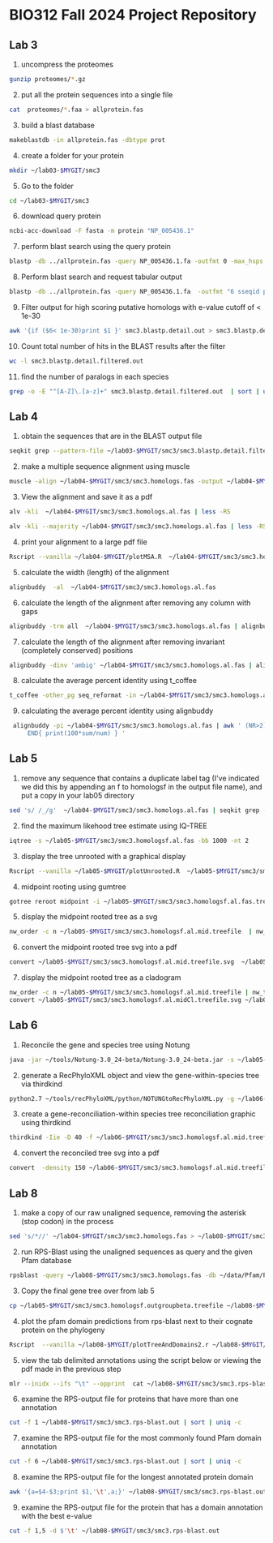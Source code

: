 # BIO312 Fall 2024 Project Repository

## Lab 3

1. uncompress the proteomes
```bash
gunzip proteomes/*.gz
```
2. put all the protein sequences into a single file
```bash
cat  proteomes/*.faa > allprotein.fas
```
3. build a blast database
```bash
makeblastdb -in allprotein.fas -dbtype prot
```
4. create a folder for your protein
```bash
mkdir ~/lab03-$MYGIT/smc3
```
5. Go to the folder
```bash
cd ~/lab03-$MYGIT/smc3
```
6. download query protein
```bash
ncbi-acc-download -F fasta -m protein "NP_005436.1"
```
7. perform blast search using the query protein
```bash
blastp -db ../allprotein.fas -query NP_005436.1.fa -outfmt 0 -max_hsps 1 -out smc3.blastp.typical.out
```
8. Perform blast search and request tabular output
```bash
blastp -db ../allprotein.fas -query NP_005436.1.fa  -outfmt "6 sseqid pident length mismatch gapopen evalue bitscore pident stitle"  -max_hsps 1 -out smc3.blastp.detail.out
```
9. Filter output for high scoring putative homologs with e-value cutoff of < 1e-30
```bash
awk '{if ($6< 1e-30)print $1 }' smc3.blastp.detail.out > smc3.blastp.detail.filtered.out
```
10. Count total number of hits in the BLAST results after the filter
```bash
wc -l smc3.blastp.detail.filtered.out
```
11. find the number of paralogs in each species
```bash
grep -o -E "^[A-Z]\.[a-z]+" smc3.blastp.detail.filtered.out  | sort | uniq -c
```

## Lab 4

1. obtain the sequences that are in the BLAST output file
```bash
seqkit grep --pattern-file ~/lab03-$MYGIT/smc3/smc3.blastp.detail.filtered.out ~/lab03-$MYGIT/allprotein.fas | seqkit grep -v -p "carpio" > ~/lab04-$MYGIT/smc3/smc3.homologs.fas
```
2. make a multiple sequence alignment using muscle
```bash
muscle -align ~/lab04-$MYGIT/smc3/smc3.homologs.fas -output ~/lab04-$MYGIT/smc3/smc3.homologs.al.fas
```
3. View the alignment and save it as a pdf
```bash
alv -kli  ~/lab04-$MYGIT/smc3/smc3.homologs.al.fas | less -RS
```
```bash
alv -kli --majority ~/lab04-$MYGIT/smc3/smc3.homologs.al.fas | less -RS
```
4. print your alignment to a large pdf file
```bash
Rscript --vanilla ~/lab04-$MYGIT/plotMSA.R  ~/lab04-$MYGIT/smc3/smc3.homologs.al.fas
```
5. calculate the width (length) of the alignment
```bash
alignbuddy  -al  ~/lab04-$MYGIT/smc3/smc3.homologs.al.fas
```
6. calculate the length of the alignment after removing any column with gaps
```bash
alignbuddy -trm all  ~/lab04-$MYGIT/smc3/smc3.homologs.al.fas | alignbuddy  -al
```
7. calculate the length of the alignment after removing invariant (completely conserved) positions
```bash
alignbuddy -dinv 'ambig' ~/lab04-$MYGIT/smc3/smc3.homologs.al.fas | alignbuddy  -al
```
8. calculate the average percent identity using t_coffee
```bash
t_coffee -other_pg seq_reformat -in ~/lab04-$MYGIT/smc3/smc3.homologs.al.fas -output sim
```
9. calculating the average percent identity using alignbuddy
```bash
 alignbuddy -pi ~/lab04-$MYGIT/smc3/smc3.homologs.al.fas | awk ' (NR>2)  { for (i=2;i<=NF  ;i++){ sum+=$i;num++} }
     END{ print(100*sum/num) } '
```

## Lab 5

1. remove any sequence that contains a duplicate label tag (I've indicated we did this by appending an f to homologsf in the output file name), and put a copy in your lab05 directory
```bash
sed 's/ /_/g'  ~/lab04-$MYGIT/smc3/smc3.homologs.al.fas | seqkit grep -v -r -p "dupelabel" >  ~/lab05-$MYGIT/smc3/smc3.homologsf.al.fas
```
2. find the maximum likehood tree estimate using IQ-TREE
```bash
iqtree -s ~/lab05-$MYGIT/smc3/smc3.homologsf.al.fas -bb 1000 -nt 2 
```
3. display the tree unrooted with a graphical display
```bash
Rscript --vanilla ~/lab05-$MYGIT/plotUnrooted.R  ~/lab05-$MYGIT/smc3/smc3.homologsf.al.fas.treefile ~/lab05-$MYGIT/smc3/smc3.homologsf.al.fas.treefile.pdf 0.4 15
```
4. midpoint rooting using gumtree
```bash
gotree reroot midpoint -i ~/lab05-$MYGIT/smc3/smc3.homologsf.al.fas.treefile -o ~/lab05-$MYGIT/smc3/smc3.homologsf.al.mid.treefile
```
5. display the midpoint rooted tree as a svg
```bash
nw_order -c n ~/lab05-$MYGIT/smc3/smc3.homologsf.al.mid.treefile  | nw_display -w 1000 -b 'opacity:0' -s  >  ~/lab05-$MYGIT/smc3/smc3.homologsf.al.mid.treefile.svg -
```
6. convert the midpoint rooted tree svg into a pdf
```bash
convert ~/lab05-$MYGIT/smc3/smc3.homologsf.al.mid.treefile.svg  ~/lab05-$MYGIT/smc3/smc3.homologsf.al.mid.treefile.pdf
```
7. display the midpoint rooted tree as a cladogram
```bash
nw_order -c n ~/lab05-$MYGIT/smc3/smc3.homologsf.al.mid.treefile | nw_topology - | nw_display -s  -w 1000 > ~/lab05-$MYGIT/smc3/smc3.homologsf.al.midCl.treefile.svg -
convert ~/lab05-$MYGIT/smc3/smc3.homologsf.al.midCl.treefile.svg ~/lab05-$MYGIT/smc3/smc3.homologsf.al.midCl.treefile.pdf
```

## Lab 6

1. Reconcile the gene and species tree using Notung
```bash
java -jar ~/tools/Notung-3.0_24-beta/Notung-3.0_24-beta.jar -s ~/lab05-$MYGIT/species.tre -g ~/lab06-$MYGIT/smc3/smc3.homologsf.al.mid.treefile --reconcile --speciestag prefix --savepng --events --outputdir ~/lab06-$MYGIT/smc3/
```
2. generate a RecPhyloXML object and view the gene-within-species tree via thirdkind
```bash
python2.7 ~/tools/recPhyloXML/python/NOTUNGtoRecPhyloXML.py -g ~/lab06-$MYGIT/smc3/smc3.homologsf.al.mid.treefile.rec.ntg --include.species
```
3. create a gene-reconciliation-within species tree reconciliation graphic using thirdkind
```bash
thirdkind -Iie -D 40 -f ~/lab06-$MYGIT/smc3/smc3.homologsf.al.mid.treefile.rec.ntg.xml -o  ~/lab06-$MYGIT/smc3/smc3.homologsf.al.mid.treefile.rec.svg
```
4. convert the reconciled tree svg into a pdf
```bash
convert  -density 150 ~/lab06-$MYGIT/smc3/smc3.homologsf.al.mid.treefile.rec.svg ~/lab06-$MYGIT/smc3/smc3.homologsf.al.mid.treefile.rec.pdf
```

## Lab 8

1. make a copy of our raw unaligned sequence, removing the asterisk (stop codon) in the process
```bash
sed 's/*//' ~/lab04-$MYGIT/smc3/smc3.homologs.fas > ~/lab08-$MYGIT/smc3/smc3.homologs.fas
```
2. run RPS-Blast using the unaligned sequences as query and the given Pfam database
```bash
rpsblast -query ~/lab08-$MYGIT/smc3/smc3.homologs.fas -db ~/data/Pfam/Pfam -out ~/lab08-$MYGIT/smc3/smc3.rps-blast.out  -outfmt "6 qseqid qlen qstart qend evalue stitle" -evalue .0000000001
```
3. Copy the final gene tree over from lab 5
```bash
cp ~/lab05-$MYGIT/smc3/smc3.homologsf.outgroupbeta.treefile ~/lab08-$MYGIT/smc3
```
4. plot the pfam domain predictions from rps-blast next to their cognate protein on the phylogeny
```bash
Rscript  --vanilla ~/lab08-$MYGIT/plotTreeAndDomains2.r ~/lab08-$MYGIT/smc3/smc3.homologsf.outgroupbeta.treefile ~/lab08-$MYGIT/smc3/smc3.rps-blast.out ~/lab08-$MYGIT/smc3/smc3.homologs.fas ~/lab08-$MYGIT/smc3/smc3.tree.rps.pdf
```
5. view the tab delimited annotations using the script below or viewing the pdf made in the previous step
```bash
mlr --inidx --ifs "\t" --opprint  cat ~/lab08-$MYGIT/smc3/smc3.rps-blast.out | tail -n +2 | less -S
```
6. examine the RPS-output file for proteins that have more than one annotation
```bash
cut -f 1 ~/lab08-$MYGIT/smc3/smc3.rps-blast.out | sort | uniq -c
```
7. examine the RPS-output file for the most commonly found Pfam domain annotation
```bash
cut -f 6 ~/lab08-$MYGIT/smc3/smc3.rps-blast.out | sort | uniq -c
```
8. examine the RPS-output file for the longest annotated protein domain
```bash
awk '{a=$4-$3;print $1,'\t',a;}' ~/lab08-$MYGIT/smc3/smc3.rps-blast.out |  sort  -k2nr
```
9. examine the RPS-output file for the protein that has a domain annotation with the best e-value
```bash
cut -f 1,5 -d $'\t' ~/lab08-$MYGIT/smc3/smc3.rps-blast.out
```
